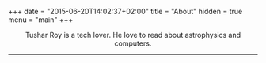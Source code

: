+++
date = "2015-06-20T14:02:37+02:00"
title = "About"
hidden = true
menu = "main"
+++
<p align="center">
	Tushar Roy is a tech lover. He love to read about astrophysics and computers.
</p>


***

